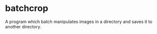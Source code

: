 # batchcrop
A program which batch manipulates images in a directory and saves it to another directory. 
